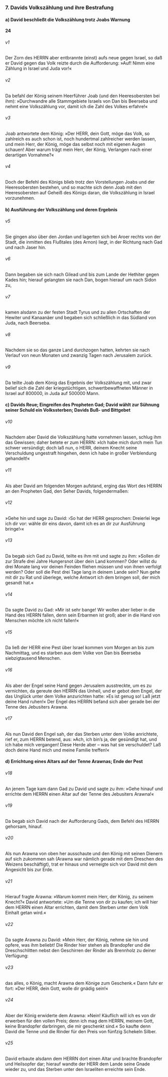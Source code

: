 ### 7. Davids Volkszählung und ihre Bestrafung

#### a) David beschließt die Volkszählung trotz Joabs Warnung

__24__

###### v1
Der Zorn des HERRN aber entbrannte (einst) aufs neue gegen Israel, so daß er David gegen das Volk reizte durch die Aufforderung: »Auf! Nimm eine Zählung in Israel und Juda vor!«

###### v2
Da befahl der König seinem Heerführer Joab (und den Heeresobersten bei ihm): »Durchwandre alle Stammgebiete Israels von Dan bis Beerseba und nehmt eine Volkszählung vor, damit ich die Zahl des Volkes erfahre!«

###### v3
Joab antwortete dem König: »Der HERR, dein Gott, möge das Volk, so zahlreich es auch schon ist, noch hundertmal zahlreicher werden lassen, und mein Herr, der König, möge das selbst noch mit eigenen Augen schauen! Aber warum trägt mein Herr, der König, Verlangen nach einer derartigen Vornahme?«

###### v4
Doch der Befehl des Königs blieb trotz den Vorstellungen Joabs und der Heeresobersten bestehen, und so machte sich denn Joab mit den Heeresobersten auf Geheiß des Königs daran, die Volkszählung in Israel vorzunehmen.

#### b) Ausführung der Volkszählung und deren Ergebnis


###### v5
Sie gingen also über den Jordan und lagerten sich bei Aroer rechts von der Stadt, die inmitten des Flußtales (des Arnon) liegt, in der Richtung nach Gad und nach Jaser hin.

###### v6
Dann begaben sie sich nach Gilead und bis zum Lande der Hethiter gegen Kades hin; hierauf gelangten sie nach Dan, bogen hierauf um nach Sidon zu,

###### v7
kamen alsdann zu der festen Stadt Tyrus und zu allen Ortschaften der Hewiter und Kanaanäer und begaben sich schließlich in das Südland von Juda, nach Beerseba.

###### v8
Nachdem sie so das ganze Land durchzogen hatten, kehrten sie nach Verlauf von neun Monaten und zwanzig Tagen nach Jerusalem zurück.

###### v9
Da teilte Joab dem König das Ergebnis der Volkszählung mit, und zwar belief sich die Zahl der kriegstüchtigen, schwertbewaffneten Männer in Israel auf 800000, in Juda auf 500000 Mann.

#### c) Davids Reue; Eingreifen des Propheten Gad; David wählt zur Sühnung seiner Schuld ein Volkssterben; Davids Buß- und Bittgebet


###### v10
Nachdem aber David die Volkszählung hatte vornehmen lassen, schlug ihm das Gewissen; daher betete er zum HERRN: »Ich habe mich durch mein Tun schwer versündigt; doch laß nun, o HERR, deinem Knecht seine Verschuldung ungestraft hingehen, denn ich habe in großer Verblendung gehandelt!«

###### v11
Als aber David am folgenden Morgen aufstand, erging das Wort des HERRN an den Propheten Gad, den Seher Davids, folgendermaßen:

###### v12
»Gehe hin und sage zu David: ›So hat der HERR gesprochen: Dreierlei lege ich dir vor: wähle dir eins davon, damit ich es an dir zur Ausführung bringe!‹«

###### v13
Da begab sich Gad zu David, teilte es ihm mit und sagte zu ihm: »Sollen dir zur Strafe drei Jahre Hungersnot über dein Land kommen? Oder willst du drei Monate lang vor deinen Feinden fliehen müssen und von ihnen verfolgt werden? Oder soll die Pest drei Tage lang in deinem Lande sein? Nun gehe mit dir zu Rat und überlege, welche Antwort ich dem bringen soll, der mich gesandt hat.«

###### v14
Da sagte David zu Gad: »Mir ist sehr bange! Wir wollen aber lieber in die Hand des HERRN fallen, denn sein Erbarmen ist groß; aber in die Hand von Menschen möchte ich nicht fallen!«


###### v15
Da ließ der HERR eine Pest über Israel kommen vom Morgen an bis zum Nachmittag, und es starben aus dem Volke von Dan bis Beerseba siebzigtausend Menschen.

###### v16
Als aber der Engel seine Hand gegen Jerusalem ausstreckte, um es zu vernichten, da gereute den HERRN das Unheil, und er gebot dem Engel, der das Unglück unter dem Volke anzurichten hatte: »Es ist genug so! Laß jetzt deine Hand ruhen!« Der Engel des HERRN befand sich aber gerade bei der Tenne des Jebusiters Arawna.

###### v17
Als nun David den Engel sah, der das Sterben unter dem Volke anrichtete, rief er, zum HERRN betend, aus: »Ach, ich bin’s ja, der gesündigt hat, und ich habe mich vergangen! Diese Herde aber – was hat sie verschuldet? Laß doch deine Hand mich und meine Familie treffen!«

#### d) Errichtung eines Altars auf der Tenne Arawnas; Ende der Pest


###### v18
An jenem Tage kam dann Gad zu David und sagte zu ihm: »Gehe hinauf und errichte dem HERRN einen Altar auf der Tenne des Jebusiters Arawna!«

###### v19
Da begab sich David nach der Aufforderung Gads, dem Befehl des HERRN gehorsam, hinauf.

###### v20
Als nun Arawna von oben her ausschaute und den König mit seinen Dienern auf sich zukommen sah (Arawna war nämlich gerade mit dem Dreschen des Weizens beschäftigt), trat er hinaus und verneigte sich vor David mit dem Angesicht bis zur Erde.

###### v21
Hierauf fragte Arawna: »Warum kommt mein Herr, der König, zu seinem Knecht?« David antwortete: »Um die Tenne von dir zu kaufen; ich will hier dem HERRN einen Altar errichten, damit dem Sterben unter dem Volk Einhalt getan wird.«

###### v22
Da sagte Arawna zu David: »Mein Herr, der König, nehme sie hin und opfere, was ihm beliebt! Die Rinder hier stehen als Brandopfer und die Dreschschlitten nebst den Geschirren der Rinder als Brennholz zu deiner Verfügung:

###### v23
das alles, o König, macht Arawna dem Könige zum Geschenk.« Dann fuhr er fort: »Der HERR, dein Gott, wolle dir gnädig sein!«

###### v24
Aber der König erwiderte dem Arawna: »Nein! Käuflich will ich es von dir erwerben für den vollen Preis; denn ich mag dem HERRN, meinem Gott, keine Brandopfer darbringen, die mir geschenkt sind.« So kaufte denn David die Tenne und die Rinder für den Preis von fünfzig Schekeln Silber.

###### v25
David erbaute alsdann dem HERRN dort einen Altar und brachte Brandopfer und Heilsopfer dar; hierauf wandte der HERR dem Lande seine Gnade wieder zu, und das Sterben unter den Israeliten erreichte sein Ende.